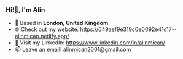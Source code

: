 ### Hi!👋, I'm Alin
 - 📍 Based in **London, United Kingdom**.
 - 🌐 Check out my website: https://649aef9e319c0e0092e41c17--alinmican.netlify.app/ 
 - 💼 Visit my LinkedIn: https://www.linkedin.com/in/alinmican/ 
 - 📫 Leave an email! alinmican2001@gmail.com 
